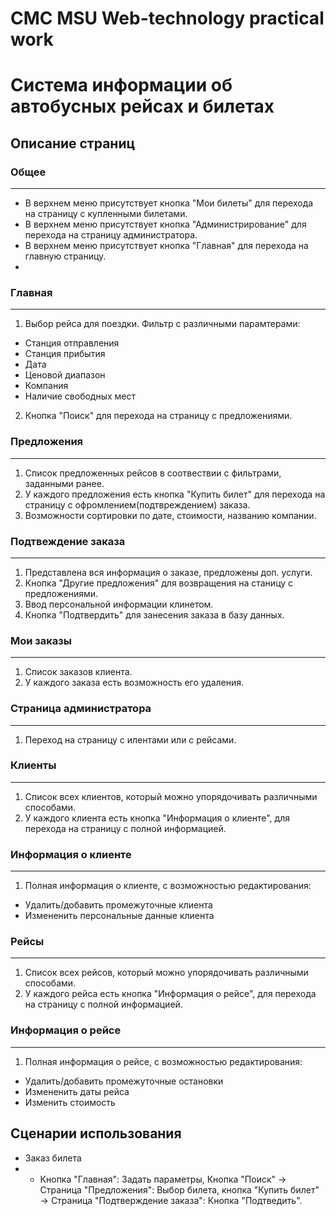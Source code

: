 CMC MSU Web-technology practical work
=============

# Система информации об автобусных рейсах и билетах

## Описание страниц

### Общее
---
- В верхнем меню присутствует кнопка "Мои билеты" для перехода на страницу с купленными билетами.
- В верхнем меню присутствует кнопка "Администрирование" для перехода на страницу администратора.
- В верхнем меню присутствует кнопка "Главная" для перехода на главную страницу.
- 
### Главная
---
1. Выбор рейса для поездки. Фильтр с различными парамтерами: 
- Станция отправления 
- Станция прибытия
- Дата
- Ценовой диапазон
- Компания
- Наличие свободных мест

2. Кнопка "Поиск" для перехода на страницу с предложениями.

### Предложения
---
1. Список предложенных рейсов в соотвествии с фильтрами, заданными ранее.
2. У каждого предложения есть кнопка "Купить билет" для перехода на страницу с офромлением(подтвреждением) заказа.
3. Возможности сортировки по дате, стоимости, названию компании.

### Подтвеждение заказа
---
1. Представлена вся информация о заказе, предложены доп. услуги.
2. Кнопка "Другие предложения" для возвращения на станицу с предложениями.
3. Ввод персональной информации клинетом.
4. Кнопка "Подтвердить" для занесения заказа в базу данных.

### Мои заказы
---
1. Список заказов клиента.
2. У каждого заказа есть возможность его удаления.

### Страница администратора
---
1. Переход на страницу с илентами или с рейсами.

### Клиенты
---
1. Список всех клиентов, который можно упорядочивать различными способами.
2. У каждого клиента есть кнопка "Информация о клиенте", для перехода на страницу с полной информацией.

### Информация о клиенте
---
1. Полная информация о клиенте, с возможностью редактирования:
- Удалить/добавить промежуточные клиента
- Измененить персональные данные клиента

### Рейсы
---
1. Список всех рейсов, который можно упорядочивать различными способами.
2. У каждого рейса есть кнопка "Информация о рейсе", для перехода на страницу с полной информацией.

### Информация о рейсе
---
1. Полная информация о рейсе, с возможностью редактирования:
- Удалить/добавить промежуточные остановки
- Измененить даты рейса
- Изменить стоимость

## Сценарии использования

- Заказ билета
- - Кнопка "Главная": Задать параметры, Кнопка "Поиск" -> Страница "Предложения": Выбор билета, кнопка "Купить билет" -> Страница "Подтверждение заказа": Кнопка "Подтведить".
